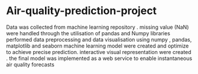 # Air-quality-prediction-project
Data was collected from machine learning repository . missing value (NaN) were handled through the utilisation of pandas and Numpy libraries
performed data preprocessing and data visualisation using numpy , pandas, matplotlib and seaborn
machine learning model were created  and optimize to achieve precise prediction. interactive visual representation were created .
the final model was implemented as a web service to enable instantaneous air quality forecasts
